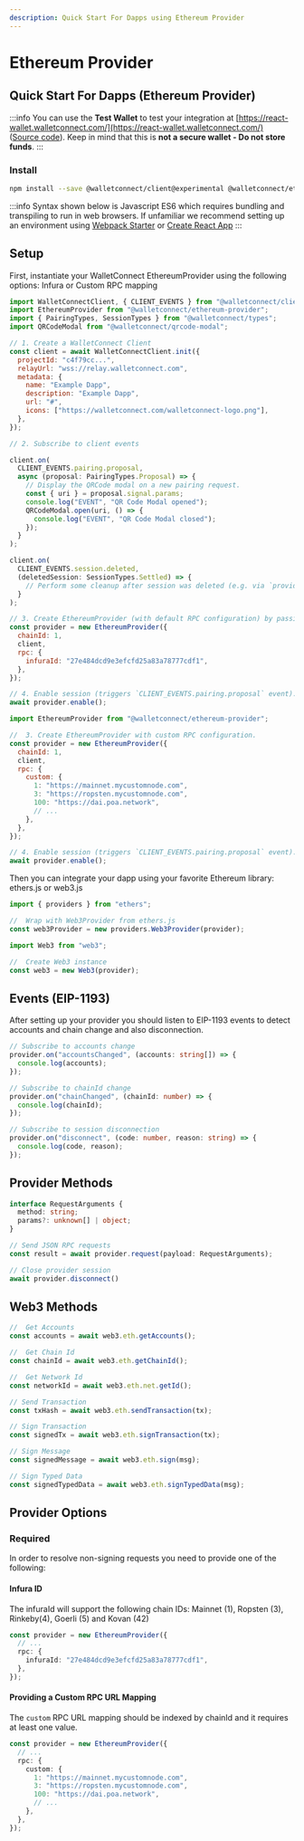 ```yaml
---
description: Quick Start For Dapps using Ethereum Provider
---
```


# Ethereum Provider

## Quick Start For Dapps \(Ethereum Provider\)

:::info
You can use the **Test Wallet** to test your integration at [https://react-wallet.walletconnect.com/](https://react-wallet.walletconnect.com/) \([Source code](https://github.com/WalletConnect/walletconnect-monorepo/tree/canary/examples/react-wallet)\). Keep in mind that this is **not a secure wallet - Do not store funds**.
:::

### Install

```bash npm2yarn
npm install --save @walletconnect/client@experimental @walletconnect/ethereum-provider@experimental @walletconnect/types@experimental
```

:::info
Syntax shown below is Javascript ES6 which requires bundling and transpiling to run in web browsers. If unfamiliar we recommend setting up an environment using [Webpack Starter](https://github.com/wbkd/webpack-starter) or [Create React App](https://github.com/facebook/create-react-app)
:::

## Setup

First, instantiate your WalletConnect EthereumProvider using the following options: Infura or Custom RPC mapping

<Tabs>
<TabItem value="infura" label="Infura">

```javascript
import WalletConnectClient, { CLIENT_EVENTS } from "@walletconnect/client";
import EthereumProvider from "@walletconnect/ethereum-provider";
import { PairingTypes, SessionTypes } from "@walletconnect/types";
import QRCodeModal from "@walletconnect/qrcode-modal";

// 1. Create a WalletConnect Client
const client = await WalletConnectClient.init({
  projectId: "c4f79cc...",
  relayUrl: "wss://relay.walletconnect.com",
  metadata: {
    name: "Example Dapp",
    description: "Example Dapp",
    url: "#",
    icons: ["https://walletconnect.com/walletconnect-logo.png"],
  },
});

// 2. Subscribe to client events

client.on(
  CLIENT_EVENTS.pairing.proposal,
  async (proposal: PairingTypes.Proposal) => {
    // Display the QRCode modal on a new pairing request.
    const { uri } = proposal.signal.params;
    console.log("EVENT", "QR Code Modal opened");
    QRCodeModal.open(uri, () => {
      console.log("EVENT", "QR Code Modal closed");
    });
  }
);

client.on(
  CLIENT_EVENTS.session.deleted,
  (deletedSession: SessionTypes.Settled) => {
    // Perform some cleanup after session was deleted (e.g. via `provider.disconnect()`)
  }
);

// 3. Create EthereumProvider (with default RPC configuration) by passing in the `client` instance.
const provider = new EthereumProvider({
  chainId: 1,
  client,
  rpc: {
    infuraId: "27e484dcd9e3efcfd25a83a78777cdf1",
  },
});

// 4. Enable session (triggers `CLIENT_EVENTS.pairing.proposal` event).
await provider.enable();
```

</TabItem>
<TabItem value="customrpc" label="Custom RPC">

```javascript
import EthereumProvider from "@walletconnect/ethereum-provider";

//  3. Create EthereumProvider with custom RPC configuration.
const provider = new EthereumProvider({
  chainId: 1,
  client,
  rpc: {
    custom: {
      1: "https://mainnet.mycustomnode.com",
      3: "https://ropsten.mycustomnode.com",
      100: "https://dai.poa.network",
      // ...
    },
  },
});

// 4. Enable session (triggers `CLIENT_EVENTS.pairing.proposal` event).
await provider.enable();
```

</TabItem>
</Tabs>

Then you can integrate your dapp using your favorite Ethereum library: ethers.js or web3.js

<Tabs>
<TabItem value="ethersjs" label="ethers.js">

```javascript
import { providers } from "ethers";

//  Wrap with Web3Provider from ethers.js
const web3Provider = new providers.Web3Provider(provider);
```

</TabItem>
<TabItem value="web3js" label="web3.js">

```javascript
import Web3 from "web3";

//  Create Web3 instance
const web3 = new Web3(provider);
```

</TabItem>
</Tabs>

## Events \(EIP-1193\)

After setting up your provider you should listen to EIP-1193 events to detect accounts and chain change and also disconnection.

```typescript
// Subscribe to accounts change
provider.on("accountsChanged", (accounts: string[]) => {
  console.log(accounts);
});

// Subscribe to chainId change
provider.on("chainChanged", (chainId: number) => {
  console.log(chainId);
});

// Subscribe to session disconnection
provider.on("disconnect", (code: number, reason: string) => {
  console.log(code, reason);
});
```

## Provider Methods

```typescript
interface RequestArguments {
  method: string;
  params?: unknown[] | object;
}

// Send JSON RPC requests
const result = await provider.request(payload: RequestArguments);

// Close provider session
await provider.disconnect()
```

## Web3 Methods

```typescript
//  Get Accounts
const accounts = await web3.eth.getAccounts();

//  Get Chain Id
const chainId = await web3.eth.getChainId();

//  Get Network Id
const networkId = await web3.eth.net.getId();

// Send Transaction
const txHash = await web3.eth.sendTransaction(tx);

// Sign Transaction
const signedTx = await web3.eth.signTransaction(tx);

// Sign Message
const signedMessage = await web3.eth.sign(msg);

// Sign Typed Data
const signedTypedData = await web3.eth.signTypedData(msg);
```

## Provider Options

### Required

In order to resolve non-signing requests you need to provide one of the following:

#### Infura ID

The infuraId will support the following chain IDs: Mainnet \(1\), Ropsten \(3\), Rinkeby\(4\), Goerli \(5\) and Kovan \(42\)

```typescript
const provider = new EthereumProvider({
  // ...
  rpc: {
    infuraId: "27e484dcd9e3efcfd25a83a78777cdf1",
  },
});
```

#### Providing a Custom RPC URL Mapping

The `custom` RPC URL mapping should be indexed by chainId and it requires at least one value.

```typescript
const provider = new EthereumProvider({
  // ...
  rpc: {
    custom: {
      1: "https://mainnet.mycustomnode.com",
      3: "https://ropsten.mycustomnode.com",
      100: "https://dai.poa.network",
      // ...
    },
  },
});
```
